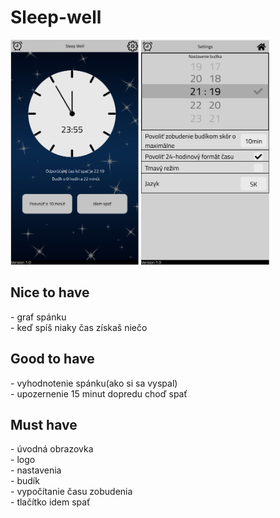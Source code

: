 <h1>Sleep-well</h1>
<img src="https://github.com/Ondrejmuran4691/Sleep-well/blob/main/Capture.PNG" alt="obrazok" width="205" height="360">
<img src="https://github.com/Ondrejmuran4691/Sleep-well/blob/main/Capturesss.PNG" alt="obrazok" width="205" height="360">
<h2>Nice to have</h2>
- graf spánku<br>
- keď spíš niaky čas získaš niečo
<h2>Good to have</h2>
- vyhodnotenie spánku(ako si sa vyspal)<br>
- upozernenie 15 minut dopredu choď spať
<h2>Must have</h2>
- úvodná obrazovka<br>
- logo<br>
- nastavenia<br>
- budík<br>
- vypočítanie času zobudenia<br>
- tlačítko idem spať
